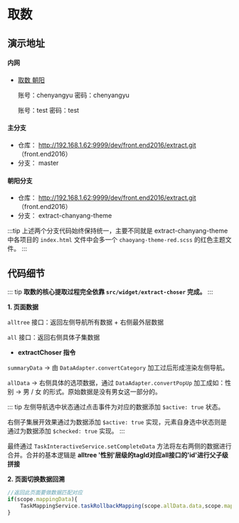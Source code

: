 # 取数

## 演示地址

#### 内网
- [取数 朝阳](http://192.168.1.174:2000/extract-src/#/view)

  账号：chenyangyu  密码：chenyangyu

  账号：test  密码：test

#### 主分支

- 仓库： http://192.168.1.62:9999/dev/front.end2016/extract.git （front.end2016）
- 分支： master

#### 朝阳分支

- 仓库： http://192.168.1.62:9999/dev/front.end2016/extract.git （front.end2016）
- 分支： extract-chanyang-theme

:::tip
上述两个分支代码始终保持统一，主要不同就是 extract-chanyang-theme 中各项目的 `index.html` 文件中会多一个 `chaoyang-theme-red.scss` 的红色主题文件。
:::

## 代码细节

::: tip
**取数的核心提取过程完全依靠 `src/widget/extract-choser` 完成。**
:::

**1. 页面数据**

`alltree` 接口：返回左侧导航所有数据 + 右侧最外层数据

`all` 接口：返回右侧具体子集数据

- **extractChoser 指令** 

`summaryData` -> 由 `DataAdapter.convertCategory` 加工过后形成渲染左侧导航。

`allData` -> 右侧具体的选项数据，通过 `DataAdapter.convertPopUp` 加工成如：性别 -> 男 / 女 的形式。原始数据是没有男女这一部分的。

::: tip
左侧导航选中状态通过点击事件为对应的数据添加 `$active: true` 状态。

右侧子集展开效果通过为数据添加 `$active: true` 实现，元素自身选中状态则是通过为数据添加 `$checked: true` 实现。
:::

最终通过 `TaskInteractiveService.setCompleteData` 方法将左右两侧的数据进行合并。合并的基本逻辑是 **alltree '性别'层级的tagId对应all接口的'id'进行父子级拼接**

**2. 页面切换数据回溯**

```js
//返回此页面要做数据匹配对应
if(scope.mappingData){
    TaskMappingService.taskRollbackMapping(scope.allData.data,scope.mappingData,scope.used);
}
```






